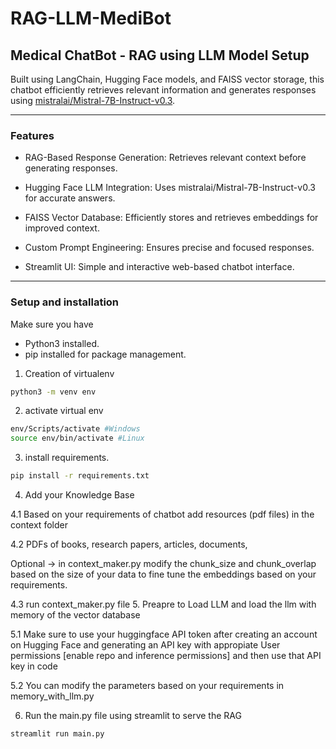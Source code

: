 # RAG-LLM-MediBot
## Medical ChatBot - RAG using LLM Model Setup  


Built using LangChain, Hugging Face models, and FAISS vector storage, this chatbot efficiently retrieves relevant information and generates responses using [mistralai/Mistral-7B-Instruct-v0.3](https://huggingface.co/mistralai/Mistral-7B-Instruct-v0.3).

---

### Features

- RAG-Based Response Generation: Retrieves relevant context before generating responses.

- Hugging Face LLM Integration: Uses mistralai/Mistral-7B-Instruct-v0.3 for accurate answers.

- FAISS Vector Database: Efficiently stores and retrieves embeddings for improved context.

- Custom Prompt Engineering: Ensures precise and focused responses.

- Streamlit UI: Simple and interactive web-based chatbot interface.

---

### Setup and installation
Make sure you have

- Python3 installed.
- pip installed for package management.
1. Creation of virtualenv
```sh
python3 -m venv env
```
2. activate virtual env
```sh
env/Scripts/activate #Windows
source env/bin/activate #Linux
```
3. install requirements.
```sh
pip install -r requirements.txt
```
4. Add your Knowledge Base

  4.1 Based on your requirements of chatbot add resources (pdf files) in the context folder

  4.2 PDFs of books, research papers, articles, documents,

  Optional -> in context_maker.py modify the chunk_size and chunk_overlap based on the size of your data to fine tune the embeddings based on your requirements.

  4.3 run context_maker.py file
5. Preapre to Load LLM and load the llm with memory of the vector database

  5.1 Make sure to use your huggingface API token after creating an account on Hugging Face and generating an API key with appropiate User permissions [enable repo and inference permissions] and then use that API   key in code

  5.2 You can modify the parameters based on your requirements in memory_with_llm.py

6. Run the main.py file using streamlit to serve the RAG
```sh
streamlit run main.py
```
